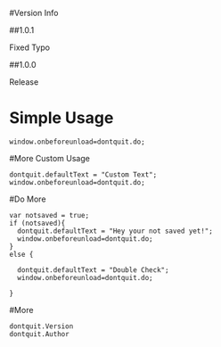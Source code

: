 #Version Info

##1.0.1

Fixed Typo

##1.0.0

Release

# Simple Usage

```
window.onbeforeunload=dontquit.do;
```

#More Custom Usage

```
dontquit.defaultText = "Custom Text";
window.onbeforeunload=dontquit.do;
```

#Do More

```
var notsaved = true;
if (notsaved){
  dontquit.defaultText = "Hey your not saved yet!";
  window.onbeforeunload=dontquit.do;
}
else {
  
  dontquit.defaultText = "Double Check";
  window.onbeforeunload=dontquit.do;

}
```

#More

```
dontquit.Version
dontquit.Author
```
